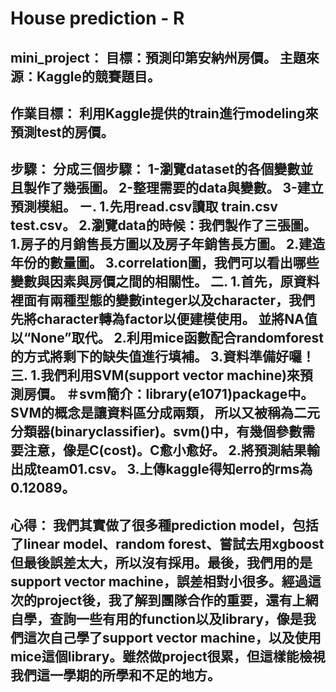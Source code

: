 # House prediction - R

mini_project：
目標：預測印第安納州房價。
主題來源：Kaggle的競賽題目。
---
作業目標：
利用Kaggle提供的train進行modeling來預測test的房價。
---
步驟：
分成三個步驟：
  1-瀏覽dataset的各個變數並且製作了幾張圖。
  2-整理需要的data與變數。
  3-建立預測模組。
 ㄧ.
  1.先用read.csv讀取 train.csv test.csv。
  2.瀏覽data的時候：我們製作了三張圖。
    1.房子的月銷售長方圖以及房子年銷售長方圖。
    2.建造年份的數量圖。
    3.correlation圖，我們可以看出哪些變數與因素與房價之間的相關性。
 二. 
  1.首先，原資料裡面有兩種型態的變數integer以及character，我們先將character轉為factor以便建模使用。
    並將NA值以“None”取代。
  2.利用mice函數配合randomforest的方式將剩下的缺失值進行填補。
  3.資料準備好囉！
 三.
   1.我們利用SVM(support vector machine)來預測房價。
    ＃svm簡介：library(e1071)package中。SVM的概念是讓資料區分成兩類，
             所以又被稱為二元分類器(binaryclassifier)。svm()中，有幾個參數需要注意，像是C(cost)。C愈小愈好。
   2.將預測結果輸出成team01.csv。
   3.上傳kaggle得知erro的rms為0.12089。
---
心得：
我們其實做了很多種prediction model，包括了linear model、random forest、嘗試去用xgboost但最後誤差太大，所以沒有採用。最後，我們用的是support vector machine，誤差相對小很多。經過這次的project後，我了解到團隊合作的重要，還有上網自學，查詢一些有用的function以及library，像是我們這次自己學了support vector machine，以及使用mice這個library。雖然做project很累，但這樣能檢視我們這一學期的所學和不足的地方。
---


